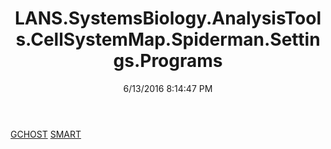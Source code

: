 ﻿---
title: LANS.SystemsBiology.AnalysisTools.CellSystemMap.Spiderman.Settings.Programs
date: 6/13/2016 8:14:47 PM
---

[GCHOST](T-LANS.SystemsBiology.AnalysisTools.CellSystemMap.Spiderman.Settings.Programs.GCHOST.html)
[SMART](T-LANS.SystemsBiology.AnalysisTools.CellSystemMap.Spiderman.Settings.Programs.SMART.html)
